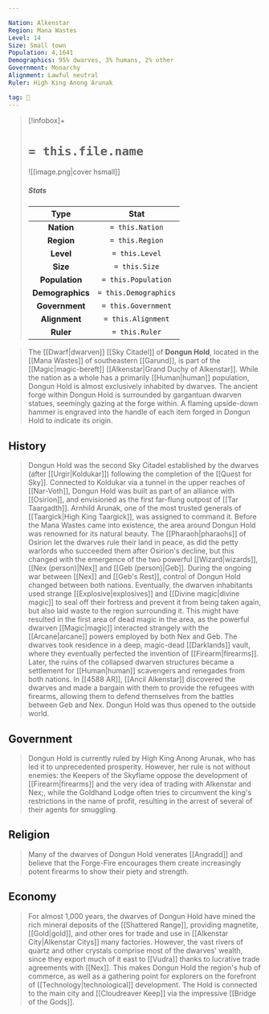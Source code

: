 ```yaml
---

Nation: Alkenstar
Region: Mana Wastes
Level: 14
Size: Small town
Population: 4,1641
Demographics: 95% dwarves, 3% humans, 2% other
Government: Monarchy
Alignment: Lawful neutral
Ruler: High King Anong Arunak

tag: 🌃
---
```


> [!infobox]+
> #  `= this.file.name`
> ![[image.png|cover hsmall]]
> ##### Stats
> Type | Stat |
> :---:|:---:|
> **Nation** | `= this.Nation` |
> **Region** | `= this.Region` |
> **Level** | `= this.Level` |
> **Size** | `= this.Size` |
> **Population** | `= this.Population` |
> **Demographics** | `= this.Demographics` |
> **Government** | `= this.Government` |
> **Alignment** | `= this.Alignment` |
> **Ruler** | `= this.Ruler` |



> The [[Dwarf|dwarven]] [[Sky Citadel]] of **Dongun Hold**, located in the [[Mana Wastes]] of southeastern [[Garund]], is part of the [[Magic|magic-bereft]] [[Alkenstar|Grand Duchy of Alkenstar]]. While the nation as a whole has a primarily [[Human|human]] population, Dongun Hold is almost exclusively inhabited by dwarves.
> The ancient forge within Dongun Hold is surrounded by gargantuan dwarven statues, seemingly gazing at the forge within. A flaming upside-down hammer is engraved into the handle of each item forged in Dongun Hold to indicate its origin.



## History

> Dongun Hold was the second Sky Citadel established by the dwarves (after [[Urgir|Koldukar]]) following the completion of the [[Quest for Sky]]. Connected to Koldukar via a tunnel in the upper reaches of [[Nar-Voth]], Dongun Hold was built as part of an alliance with [[Osirion]], and envisioned as the first far-flung outpost of [[Tar Taargadth]]. Arnhild Arunak, one of the most trusted generals of [[Taargick|High King Taargick]], was assigned to command it.
> Before the Mana Wastes came into existence, the area around Dongun Hold was renowned for its natural beauty. The [[Pharaoh|pharaohs]] of Osirion let the dwarves rule their land in peace, as did the petty warlords who succeeded them after Osirion's decline, but this changed with the emergence of the two powerful [[Wizard|wizards]], [[Nex (person)|Nex]] and [[Geb (person)|Geb]].
> During the ongoing war between [[Nex]] and [[Geb's Rest]], control of Dongun Hold changed between both nations. Eventually, the dwarven inhabitants used strange [[Explosive|explosives]] and [[Divine magic|divine magic]] to seal off their fortress and prevent it from being taken again, but also laid waste to the region surrounding it. This might have resulted in the first area of dead magic in the area, as the powerful dwarven [[Magic|magic]] interacted strangely with the [[Arcane|arcane]] powers employed by both Nex and Geb. The dwarves took residence in a deep, magic-dead [[Darklands]] vault, where they eventually perfected the invention of [[Firearm|firearms]]. Later, the ruins of the collapsed dwarven structures became a settlement for [[Human|human]] scavengers and renegades from both nations.
> In [[4588 AR]], [[Ancil Alkenstar]] discovered the dwarves and made a bargain with them to provide the refugees with firearms, allowing them to defend themselves from the battles between Geb and Nex. Dongun Hold was thus opened to the outside world.


## Government

> Dongun Hold is currently ruled by High King Anong Arunak, who has led it to unprecedented prosperity. However, her rule is not without enemies: the Keepers of the Skyflame oppose the development of [[Firearm|firearms]] and the very idea of trading with Alkenstar and Nex;, while the Goldhand Lodge often tries to circumvent the king's restrictions in the name of profit, resulting in the arrest of several of their agents for smuggling.


## Religion

> Many of the dwarves of Dongun Hold venerates [[Angradd]] and believe that the Forge-Fire encourages them create increasingly potent firearms to show their piety and strength.


## Economy

> For almost 1,000 years, the dwarves of Dongun Hold have mined the rich mineral deposits of the [[Shattered Range]], providing magnetite, [[Gold|gold]], and other ores for trade and use in [[Alkenstar City|Alkenstar Citys]] many factories. However, the vast rivers of quartz and other crystals comprise most of the dwarves' wealth, since they export much of it east to [[Vudra]] thanks to lucrative trade agreements with [[Nex]]. This makes Dongun Hold the region's hub of commerce, as well as a gathering point for explorers on the forefront of [[Technology|technological]] development.
> The Hold is connected to the main city and [[Cloudreaver Keep]] via the impressive [[Bridge of the Gods]].








